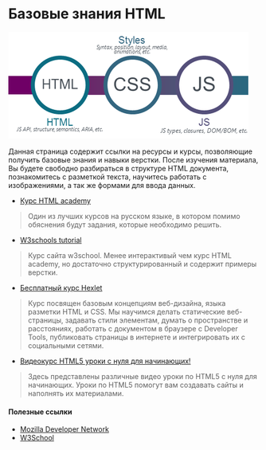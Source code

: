  # Базовые знания HTML
![](./images/roadmap-basic.png)

Данная страница содержит ссылки на ресурсы и курсы, позволяющие получить базовые знания и навыки верстки. После изучения материала, Вы будете свободно разбираться в структуре HTML документа, познакомитесь с разметкой текста, научитесь работать с изображениями, а так же формами для ввода данных.

* [Курс HTML academy](https://htmlacademy.ru/courses/basic-html)

> Один из лучших курсов на русском языке, в котором помимо обяснения будут задания, которые необходимо решить.

* [W3schools tutorial](https://www.w3schools.com/html/default.asp)

> Курс сайта w3school. Менее интерактивый чем курс HTML academy, но достаточно структурированный и содержит примеры верстки.
 
* [Бесплатный курс Hexlet](https://ru.hexlet.io/courses/html)
> Курс посвящен базовым концепциям веб-дизайна, языка разметки HTML и CSS. Мы научимся делать статические веб-страницы, задавать стили элементам, думать о пространстве и расстояниях, работать с документом в браузере с Developer Tools, публиковать страницы в интернете и интегрировать их с социальными сетями.

* [Видеокурс HTML5 уроки с нуля для начинающих!](https://www.youtube.com/playlist?list=PL0lO_mIqDDFUpe6yMyXAlcrfT6AO0KW1a)

> Здесь представлены различные видео уроки по HTML5 с нуля для начинающих. Уроки по HTML5 помогут вам создавать сайты и наполнять их материалами.

#### Полезные ссылки

* [Mozilla Developer Network](https://developer.mozilla.org/en-US/docs/Web/HTML)
* [W3School](https://www.w3schools.com/)
